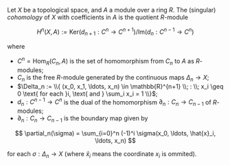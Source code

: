 Let $X$ be a topological space, and $A$ a module over a ring $R$. The (singular) *cohomology* of $X$ with coefficients in $A$ is the quotient $R$-module

$$
H^n(X, A) := \mathrm{Ker}(d_{n+1}: C^{n} \to C^{n+1}) / \mathrm{Im}(d_{n}: C^{n-1} \to C^{n})
$$

where 

- $C^n = \mathrm{Hom}_R(C_n, A)$ is the set of homomorphism from $C_n$ to $A$ as $R$-modules; 
- $C_n$ is the free $R$-module generated by the continuous maps $\Delta_n \to X$;
- $\Delta_n := \\{ (x_0, x_1, \ldots, x_n) \in \mathbb{R}^{n+1} \\; : \\; x_i \geq 0 \text{ for each }i, \text{ and } \sum_i x_i = 1 \\}$;
- $d_n : C^{n-1} \to C^n$ is the dual of the homomorphism $\partial_n: C_n \to C_{n-1}$ of $R$-modules;
- $\partial_n: C_n \to C_{n-1}$ is the boundary map given by

$$
\partial_n(\sigma) = \sum_{i=0}^n (-1)^i \sigma(x_0, \ldots, \hat{x}_i, \ldots, x_n)
$$

for each $\sigma: \Delta_n \to X$ (where $\hat{x}_i$ means the coordinate $x_i$ is ommited).
